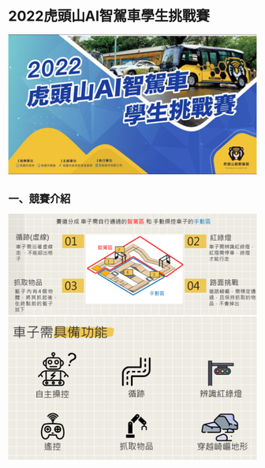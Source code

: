 # 2022虎頭山AI智駕車學生挑戰賽


<div align=center>
    <img src='images/official.jpg' width="800"> 
</div> 


## 一、競賽介紹

<img src='images/Introduce.png'> 
<img src='images/function01.png'> 
